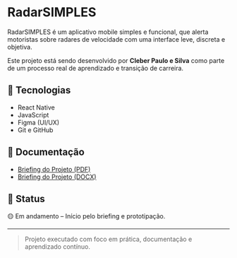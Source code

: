 # RadarSIMPLES

RadarSIMPLES é um aplicativo mobile simples e funcional, que alerta motoristas sobre radares de velocidade com uma interface leve, discreta e objetiva.

Este projeto está sendo desenvolvido por **Cleber Paulo e Silva** como parte de um processo real de aprendizado e transição de carreira.

## 🚀 Tecnologias
- React Native
- JavaScript
- Figma (UI/UX)
- Git e GitHub

## 📄 Documentação
- [Briefing do Projeto (PDF)](docs/Briefing_RadarSIMPLES_Cleber_Paulo_e_Silva.pdf)
- [Briefing do Projeto (DOCX)](briefing_app_radarSIMPLES_CPSilvaLTDA.docx)

## 📌 Status
🟡 Em andamento – Início pelo briefing e prototipação.

---

> Projeto executado com foco em prática, documentação e aprendizado contínuo.
